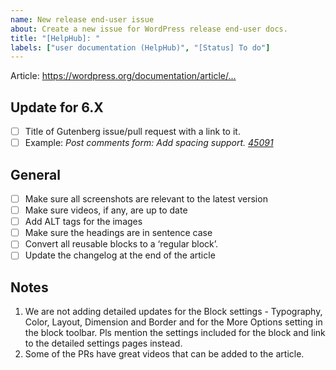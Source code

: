 ```yaml
---
name: New release end-user issue
about: Create a new issue for WordPress release end-user docs.
title: "[HelpHub]: "
labels: ["user documentation (HelpHub)", "[Status] To do"]
---
```


Article:  <https://wordpress.org/documentation/article/...>

## Update for 6.X
- [ ] Title of Gutenberg issue/pull request with a link to it.
- [ ] Example: _Post comments form: Add spacing support. [45091](https://github.com/WordPress/gutenberg/pull/45091)_

## General
- [ ] Make sure all screenshots are relevant to the latest version 
- [ ] Make sure videos, if any, are up to date 
- [ ] Add ALT tags for the images
- [ ] Make sure the headings are in sentence case
- [ ] Convert all reusable blocks to a ‘regular block’.
- [ ] Update the changelog at the end of the article

## Notes
1. We are not adding detailed updates for the Block settings - Typography, Color, Layout, Dimension and Border and for the More Options setting in the block toolbar. Pls mention the settings included for the block and link to the detailed settings pages instead.
2. Some of the PRs have great videos that can be added to the article.
